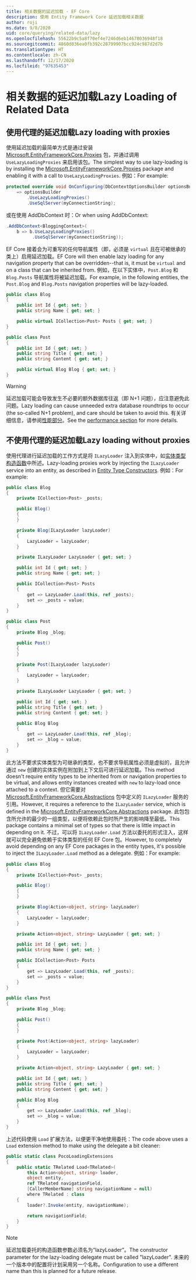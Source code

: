 ```yaml
---
title: 相关数据的延迟加载 - EF Core
description: 使用 Entity Framework Core 延迟加载相关数据
author: roji
ms.date: 9/8/2020
uid: core/querying/related-data/lazy
ms.openlocfilehash: 55622b9c5a8f70ef4e7246d6eb14678036948f18
ms.sourcegitcommit: 4860d036ea0fb392c28799907bcc924c987d2d7b
ms.translationtype: HT
ms.contentlocale: zh-CN
ms.lasthandoff: 12/17/2020
ms.locfileid: "97635453"
---
```

# <a name="lazy-loading-of-related-data"></a><span data-ttu-id="10b92-103">相关数据的延迟加载</span><span class="sxs-lookup"><span data-stu-id="10b92-103">Lazy Loading of Related Data</span></span>

## <a name="lazy-loading-with-proxies"></a><span data-ttu-id="10b92-104">使用代理的延迟加载</span><span class="sxs-lookup"><span data-stu-id="10b92-104">Lazy loading with proxies</span></span>

<span data-ttu-id="10b92-105">使用延迟加载的最简单方式是通过安装 [Microsoft.EntityFrameworkCore.Proxies](https://www.nuget.org/packages/Microsoft.EntityFrameworkCore.Proxies/) 包，并通过调用 `UseLazyLoadingProxies` 来启用该包。</span><span class="sxs-lookup"><span data-stu-id="10b92-105">The simplest way to use lazy-loading is by installing the [Microsoft.EntityFrameworkCore.Proxies](https://www.nuget.org/packages/Microsoft.EntityFrameworkCore.Proxies/) package and enabling it with a call to `UseLazyLoadingProxies`.</span></span> <span data-ttu-id="10b92-106">例如：</span><span class="sxs-lookup"><span data-stu-id="10b92-106">For example:</span></span>

```csharp
protected override void OnConfiguring(DbContextOptionsBuilder optionsBuilder)
    => optionsBuilder
        .UseLazyLoadingProxies()
        .UseSqlServer(myConnectionString);
```

<span data-ttu-id="10b92-107">或在使用 AddDbContext 时：</span><span class="sxs-lookup"><span data-stu-id="10b92-107">Or when using AddDbContext:</span></span>

```csharp
.AddDbContext<BloggingContext>(
    b => b.UseLazyLoadingProxies()
          .UseSqlServer(myConnectionString));
```

<span data-ttu-id="10b92-108">EF Core 接着会为可重写的任何导航属性（即，必须是 `virtual` 且在可被继承的类上）启用延迟加载。</span><span class="sxs-lookup"><span data-stu-id="10b92-108">EF Core will then enable lazy loading for any navigation property that can be overridden--that is, it must be `virtual` and on a class that can be inherited from.</span></span> <span data-ttu-id="10b92-109">例如，在以下实体中，`Post.Blog` 和 `Blog.Posts` 导航属性将被延迟加载。</span><span class="sxs-lookup"><span data-stu-id="10b92-109">For example, in the following entities, the `Post.Blog` and `Blog.Posts` navigation properties will be lazy-loaded.</span></span>

```csharp
public class Blog
{
    public int Id { get; set; }
    public string Name { get; set; }

    public virtual ICollection<Post> Posts { get; set; }
}

public class Post
{
    public int Id { get; set; }
    public string Title { get; set; }
    public string Content { get; set; }

    public virtual Blog Blog { get; set; }
}
```

> [!WARNING]
> <span data-ttu-id="10b92-110">延迟加载可能会导致发生不必要的额外数据库往返（即 N+1 问题），应注意避免此问题。</span><span class="sxs-lookup"><span data-stu-id="10b92-110">Lazy loading can cause unneeded extra database roundtrips to occur (the so-called N+1 problem), and care should be taken to avoid this.</span></span> <span data-ttu-id="10b92-111">有关详细信息，请参阅[性能部分](xref:core/performance/efficient-querying#beware-of-lazy-loading)。</span><span class="sxs-lookup"><span data-stu-id="10b92-111">See the [performance section](xref:core/performance/efficient-querying#beware-of-lazy-loading) for more details.</span></span>

## <a name="lazy-loading-without-proxies"></a><span data-ttu-id="10b92-112">不使用代理的延迟加载</span><span class="sxs-lookup"><span data-stu-id="10b92-112">Lazy loading without proxies</span></span>

<span data-ttu-id="10b92-113">使用代理进行延迟加载的工作方式是将 `ILazyLoader` 注入到实体中，如[实体类型构造函数](xref:core/modeling/constructors)中所述。</span><span class="sxs-lookup"><span data-stu-id="10b92-113">Lazy-loading proxies work by injecting the `ILazyLoader` service into an entity, as described in [Entity Type Constructors](xref:core/modeling/constructors).</span></span> <span data-ttu-id="10b92-114">例如：</span><span class="sxs-lookup"><span data-stu-id="10b92-114">For example:</span></span>

```csharp
public class Blog
{
    private ICollection<Post> _posts;

    public Blog()
    {
    }

    private Blog(ILazyLoader lazyLoader)
    {
        LazyLoader = lazyLoader;
    }

    private ILazyLoader LazyLoader { get; set; }

    public int Id { get; set; }
    public string Name { get; set; }

    public ICollection<Post> Posts
    {
        get => LazyLoader.Load(this, ref _posts);
        set => _posts = value;
    }
}

public class Post
{
    private Blog _blog;

    public Post()
    {
    }

    private Post(ILazyLoader lazyLoader)
    {
        LazyLoader = lazyLoader;
    }

    private ILazyLoader LazyLoader { get; set; }

    public int Id { get; set; }
    public string Title { get; set; }
    public string Content { get; set; }

    public Blog Blog
    {
        get => LazyLoader.Load(this, ref _blog);
        set => _blog = value;
    }
}
```

<span data-ttu-id="10b92-115">此方法不要求实体类型为可继承的类型，也不要求导航属性必须是虚拟的，且允许通过 `new` 创建的实体实例在附加到上下文后可进行延迟加载。</span><span class="sxs-lookup"><span data-stu-id="10b92-115">This method doesn't require entity types to be inherited from or navigation properties to be virtual, and allows entity instances created with `new` to lazy-load once attached to a context.</span></span> <span data-ttu-id="10b92-116">但它需要对 [Microsoft.EntityFrameworkCore.Abstractions](https://www.nuget.org/packages/Microsoft.EntityFrameworkCore.Abstractions/) 包中定义的 `ILazyLoader` 服务的引用。</span><span class="sxs-lookup"><span data-stu-id="10b92-116">However, it requires a reference to the `ILazyLoader` service, which is defined in the [Microsoft.EntityFrameworkCore.Abstractions](https://www.nuget.org/packages/Microsoft.EntityFrameworkCore.Abstractions/) package.</span></span> <span data-ttu-id="10b92-117">此包包含所允许的最少的一组类型，以便将依赖此包时所产生的影响降至最低。</span><span class="sxs-lookup"><span data-stu-id="10b92-117">This package contains a minimal set of types so that there is little impact in depending on it.</span></span> <span data-ttu-id="10b92-118">不过，可以将 `ILazyLoader.Load` 方法以委托的形式注入，这样就可以完全避免依赖于实体类型的任何 EF Core 包。</span><span class="sxs-lookup"><span data-stu-id="10b92-118">However, to completely avoid depending on any EF Core packages in the entity types, it's possible to inject the `ILazyLoader.Load` method as a delegate.</span></span> <span data-ttu-id="10b92-119">例如：</span><span class="sxs-lookup"><span data-stu-id="10b92-119">For example:</span></span>

```csharp
public class Blog
{
    private ICollection<Post> _posts;

    public Blog()
    {
    }

    private Blog(Action<object, string> lazyLoader)
    {
        LazyLoader = lazyLoader;
    }

    private Action<object, string> LazyLoader { get; set; }

    public int Id { get; set; }
    public string Name { get; set; }

    public ICollection<Post> Posts
    {
        get => LazyLoader.Load(this, ref _posts);
        set => _posts = value;
    }
}

public class Post
{
    private Blog _blog;

    public Post()
    {
    }

    private Post(Action<object, string> lazyLoader)
    {
        LazyLoader = lazyLoader;
    }

    private Action<object, string> LazyLoader { get; set; }

    public int Id { get; set; }
    public string Title { get; set; }
    public string Content { get; set; }

    public Blog Blog
    {
        get => LazyLoader.Load(this, ref _blog);
        set => _blog = value;
    }
}
```

<span data-ttu-id="10b92-120">上述代码使用 `Load` 扩展方法，以便更干净地使用委托：</span><span class="sxs-lookup"><span data-stu-id="10b92-120">The code above uses a `Load` extension method to make using the delegate a bit cleaner:</span></span>

```csharp
public static class PocoLoadingExtensions
{
    public static TRelated Load<TRelated>(
        this Action<object, string> loader,
        object entity,
        ref TRelated navigationField,
        [CallerMemberName] string navigationName = null)
        where TRelated : class
    {
        loader?.Invoke(entity, navigationName);

        return navigationField;
    }
}
```

> [!NOTE]
> <span data-ttu-id="10b92-121">延迟加载委托的构造函数参数必须名为“lazyLoader”。</span><span class="sxs-lookup"><span data-stu-id="10b92-121">The constructor parameter for the lazy-loading delegate must be called "lazyLoader".</span></span> <span data-ttu-id="10b92-122">未来的一个版本中的配置将计划采用另一个名称。</span><span class="sxs-lookup"><span data-stu-id="10b92-122">Configuration to use a different name than this is planned for a future release.</span></span>
